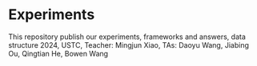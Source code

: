 # Experiments
This repository publish our experiments, frameworks and answers, data structure 2024, USTC, Teacher: Mingjun Xiao, TAs: Daoyu Wang, Jiabing Ou, Qingtian He, Bowen Wang
